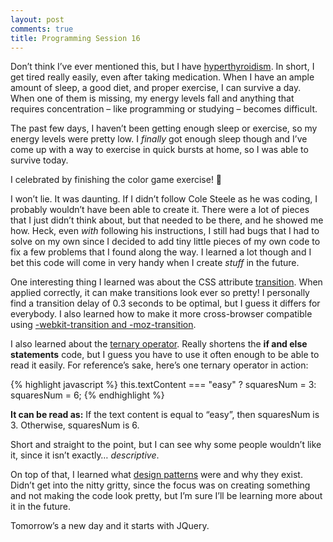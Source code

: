```yaml
---
layout: post
comments: true
title: Programming Session 16
---
```

 
Don’t think I’ve ever mentioned this, but I have [hyperthyroidism](http://www.endocrineweb.com/conditions/hyperthyroidism/hyperthyroidism-overview-overactive-thyroid). In short, I get tired really easily, even after taking medication. When I have an ample amount of sleep, a good diet, and proper exercise, I can survive a day. When one of them is missing, my energy levels fall and anything that requires concentration – like programming or studying – becomes difficult.

The past few days, I haven’t been getting enough sleep or exercise, so my energy levels were pretty low. I *finally* got enough sleep though and I’ve come up with a way to exercise in quick bursts at home, so I was able to survive today.

I celebrated by finishing the color game exercise! 🙂

I won’t lie. It was daunting. If I didn’t follow Cole Steele as he was coding, I probably wouldn’t have been able to create it. There were a lot of pieces that I just didn’t think about, but that needed to be there, and he showed me how. Heck, even *with* following his instructions, I still had bugs that I had to solve on my own since I decided to add tiny little pieces of my own code to fix a few problems that I found along the way. I learned a lot though and I bet this code will come in very handy when I create *stuff* in the future.

One interesting thing I learned was about the CSS attribute [transition](https://developer.mozilla.org/en-US/docs/Web/CSS/transition). When applied correctly, it can make transitions look ever so pretty! I personally find a transition delay of 0.3 seconds to be optimal, but I guess it differs for everybody. I also learned how to make it more cross-browser compatible using [-webkit-transition and -moz-transition](https://developer.mozilla.org/en-US/docs/Web/CSS/transition#Browser_compatibility).

I also learned about the [ternary operator](https://developer.mozilla.org/en/docs/Web/JavaScript/Reference/Operators/Conditional_Operator). Really shortens the **if and else statements** code, but I guess you have to use it often enough to be able to read it easily. For reference’s sake, here’s one ternary operator in action:

{% highlight javascript %}
this.textContent === "easy" ? squaresNum = 3: squaresNum = 6;
{% endhighlight %}

**It can be read as:** If the text content is equal to “easy”, then squaresNum is 3. Otherwise, squaresNum is 6.

Short and straight to the point, but I can see why some people wouldn’t like it, since it isn’t exactly… *descriptive*.

On top of that, I learned what [design patterns](https://addyosmani.com/resources/essentialjsdesignpatterns/book/#whatisapattern) were and why they exist. Didn’t get into the nitty gritty, since the focus was on creating something and not making the code look pretty, but I’m sure I’ll be learning more about it in the future.

Tomorrow’s a new day and it starts with JQuery.